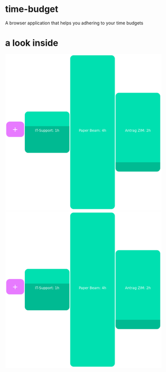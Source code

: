 # time-budget
A browser application that helps you adhering to your time budgets
# a look inside
![Within time budget](pics/time-budget-in-budget.png "Within the time budget")
![Over time budget](pics/time-budget-in-budget.png "Over the time budget")
